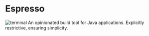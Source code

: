 # Espresso
![terminal](https://github.com/hlafaille/espresso/blob/main/imgs/base.png?raw=true)
An opinionated build tool for Java applications. Explicitly restrictive, ensuring simplicity.